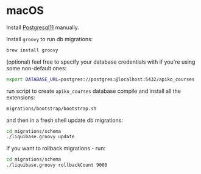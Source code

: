 # macOS

Install [Postgresql11](https://postgresapp.com/) manually.

Install `groovy` to run db migrations:
```bash
brew install groovy
```

(optional) feel free to specify your database credentials with if you're using some non-default ones:

```bash
export DATABASE_URL=postgres://postgres:@localhost:5432/apiko_courses
```

run script to create `apiko_courses` database compile and install all the extensions:

```bash
migrations/bootstrap/bootstrap.sh
```

and then in a fresh shell update db migrations:

```bash
cd migrations/schema
./liquibase.groovy update
```

If you want to rollback migrations - run:
```bash
cd migrations/schema
./liquibase.groovy rollbackCount 9000
```
